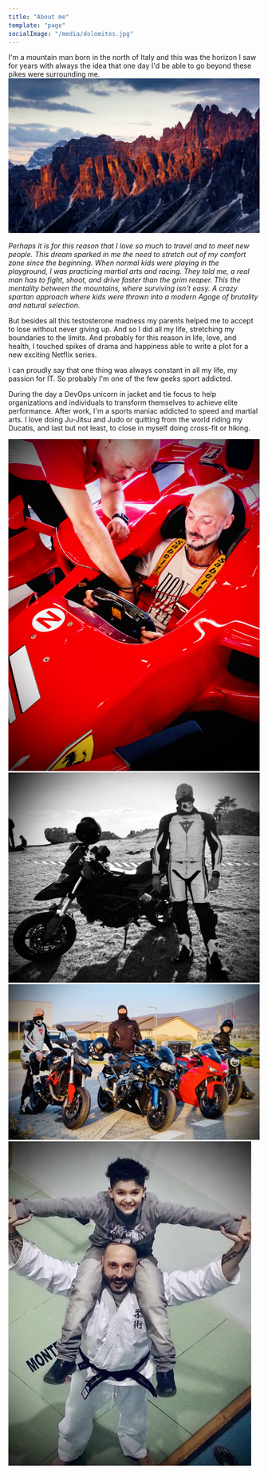 ```yaml
---
title: "About me"
template: "page"
socialImage: "/media/dolomites.jpg"
---
```


I'm a mountain man born in the north of Italy and this was the horizon I saw for years with always the idea that one day I'd be able to go beyond these pikes were surrounding me.
![dolomites](/media/dolomites.jpg)

*Perhaps it is for this reason that I love so much to travel and to meet new people. This dream sparked in me the need to stretch out of my comfort zone since the beginning. When normal kids were playing in the playground, I was practicing martial arts and racing. They told me, a real man has to fight, shoot, and drive faster than the grim reaper. This the mentality between the mountains, where surviving isn't easy. A crazy spartan approach where kids were thrown into a modern Agoge of brutality and natural selection.*

But besides all this testosterone madness my parents helped me to accept to lose without never giving up. And so I did all my life, stretching my boundaries to the limits. And probably for this reason in life, love, and health, I touched spikes of drama and happiness able to write a plot for a new exciting Netflix series. 

I can proudly say that one thing was always constant in all my life, my passion for IT. So probably I'm one of the few geeks sport addicted.

During the day a DevOps unicorn in jacket and tie focus to help organizations and individuals to transform themselves to achieve elite performance. After work, I'm a sports maniac addicted to speed and martial arts. I love doing Ju-Jitsu and Judo or quitting from the world riding my Ducatis, and last but not least, to close in myself doing cross-fit or hiking. 


![dolomites](/media/Ferrari.jpg)![dolomites](/media/Hypermotard.jpg)![dolomites](/media/HypermotardTrip.jpg)![dolomites](/media/Judo.jpg)